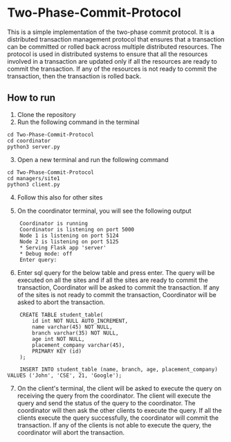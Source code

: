# Two-Phase-Commit-Protocol

This is a simple implementation of the two-phase commit protocol. It is a distributed transaction management protocol that ensures that a transaction can be committed or rolled back across multiple distributed resources. The protocol is used in distributed systems to ensure that all the resources involved in a transaction are updated only if all the resources are ready to commit the transaction. If any of the resources is not ready to commit the transaction, then the transaction is rolled back.

## How to run
1. Clone the repository
2. Run the following command in the terminal
``` 
cd Two-Phase-Commit-Protocol
cd coordinator
python3 server.py
```
3. Open a new terminal and run the following command
```
cd Two-Phase-Commit-Protocol
cd managers/site1
python3 client.py
```
4. Follow this also for other sites

5. On the coordinator terminal, you will see the following output
```
    Coordinator is running
    Coordinator is listening on port 5000
    Node 1 is listening on port 5124
    Node 2 is listening on port 5125
    * Serving Flask app 'server'
    * Debug mode: off
    Enter query:
```
6. Enter sql query for the below table and press enter. The query will be executed on all the sites and if all the sites are ready to commit the transaction, Coordinator will be asked to commit the transaction. If any of the sites is not ready to commit the transaction, Coordinator will be asked to abort the transaction.
``` 
    CREATE TABLE student_table(  
        id int NOT NULL AUTO_INCREMENT,  
        name varchar(45) NOT NULL,  
        branch varchar(35) NOT NULL,  
        age int NOT NULL,  
        placement_company varchar(45),
        PRIMARY KEY (id)  
    );  

    INSERT INTO student_table (name, branch, age, placement_company) VALUES ('John', 'CSE', 21, 'Google');
```
7. On the client's terminal, the client will be asked to execute the query on receiving the query from the coordinator. The client will execute the query and send the status of the query to
the coordinator. The coordinator will then ask the other clients to execute the query. If all the clients execute the query successfully, the coordinator will commit the transaction. If any of the clients is not able to execute the query, the coordinator will abort the transaction.


